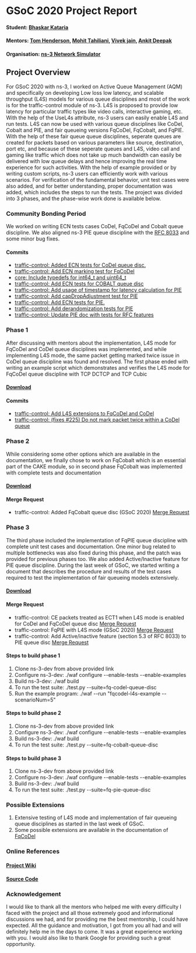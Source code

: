 # GSoC 2020 Project Report

#### Student: [Bhaskar Kataria](https://gitlab.com/bhaskar792)
#### Mentors: [Tom Henderson](https://gitlab.com/tomhenderson), [Mohit Tahiliani](https://gitlab.com/mohittahiliani), [Vivek jain](https://gitlab.com/Vivek-anand-jain), [Ankit Deepak](https://gitlab.com/adeepkit01)
#### Organisation: [ns-3 Network Simulator](https://www.nsnam.org/)


## Project Overview
For GSoC 2020 with ns-3, I worked on Active Queue Management (AQM) and specifically on developing Low loss low latency, and scalable throughput (L4S) models for various queue disciplines and most of the work is for the traffic-control module of ns-3. L4S is proposed to provide low latency for particular traffic types like video calls, interactive gaming, etc. With the help of the UseL4s attribute, ns-3 users can easily enable L4S and run tests. L4S can now be used with various queue disciplines like CoDel, Cobalt and PIE, and fair queueing versions FqCoDel, FqCobalt, and FqPIE. With the help of these fair queue queue disciplines, seperate queues are created for packets based on various parameters like source, destination, port etc, and because of these seperate queues and L4S, video call and gaming like traffic which does not take up much bandwidth can easily be delivered with low queue delays and hence improving the real time experience for such activities. With the help of example provided or by writing custom scripts, ns-3 users can efficiently work with various scenarios. For verification of the fundamental behavior, unit test cases were also added, and for better understanding, proper documentation was added, which includes the steps to run the tests. The project was divided into 3 phases, and the phase-wise work done is available below.

### Community Bonding Period
We worked on writing ECN tests cases CoDel, FqCoDel and Cobalt queue discipline. We also aligned ns-3 PIE queue discipline with the [RFC 8033](https://tools.ietf.org/html/rfc8033) and some minor bug fixes.
#### Commits
- [traffic-control: Added ECN tests for CoDel queue disc.](https://gitlab.com/nsnam/ns-3-dev/-/commit/014b0e48ad386c058d06245137c5e4cbf95aff18)
- [traffic-control: Add ECN marking test for FqCoDel](https://gitlab.com/nsnam/ns-3-dev/-/commit/cd745fd99253d7885c3a0b03980bad872090d2ef)
- [core: Include typedefs for int64_t and uint64_t](https://gitlab.com/nsnam/ns-3-dev/-/commit/c316c0de8ce79d4a234ffea9e9f664ee3dead1b0)
- [traffic-control: Add ECN tests for COBALT queue disc](https://gitlab.com/nsnam/ns-3-dev/-/commit/830edb76236f9d7613da4448e312d09808438388)
- [traffic-control: Add usage of timestamp for latency calculation for PIE](https://gitlab.com/nsnam/ns-3-dev/-/commit/bdb5f393dddb7bc710e1f3e3c0292b6049ad66b1)
- [traffic-control: Add capDropAdjustment test for PIE](https://gitlab.com/nsnam/ns-3-dev/-/commit/7e1d7f8fc2d8dd5fdae0ddc8d43a2f7ba39de817)
- [traffic-control: Add ECN tests for PIE.](https://gitlab.com/nsnam/ns-3-dev/-/commit/f3e7511670e2d45101391184aafc5fa47d7dd4d1)
- [traffic-control: Add derandomization tests for PIE](https://gitlab.com/nsnam/ns-3-dev/-/commit/3eeaca7e2fbf2792f5251fa1583beb29ff2b755c)
- [traffic-control: Update PIE doc with tests for RFC features](https://gitlab.com/nsnam/ns-3-dev/-/commit/04747b113c1912fe889b124a26813d50c0986ef3)

### Phase 1
After discussing with mentors about the implementation, L4S mode for FqCoDel and CoDel queue disciplines was implemented, and while implementing L4S mode, the same packet getting marked twice issue in CoDel queue discipline was found and resolved. The first phase ended with writing an example script which demonstrates and verifies the L4S mode for FqCoDel queue discipline with TCP DCTCP and TCP Cubic
#### [Download](https://gitlab.com/bhaskar792/ns-3-dev/-/tree/FqCoDel-L4S)
#### Commits
- [traffic-control: Add L4S extensions to FqCoDel and CoDel](https://gitlab.com/nsnam/ns-3-dev/-/commit/b12ac52109c83c1572c73080de21701222b8d7ef)
- [traffic-control: (fixes #225) Do not mark packet twice within a CoDel queue](https://gitlab.com/nsnam/ns-3-dev/-/commit/3caa8e1ec762c93d279ab709e49a53511d675a9c)

### Phase 2
While considering some other options which are available in the documentation, we finally chose to work on FqCobalt which is an essential part of the CAKE module, so in second phase FqCobalt was implemented with complete tests and documentation
#### [Download](https://gitlab.com/bhaskar792/ns-3-dev/-/tree/FqCobalt)
#### Merge Request
- traffic-control: Added FqCobalt queue disc (GSoC 2020) [Merge Request](https://gitlab.com/nsnam/ns-3-dev/-/merge_requests/362)

### Phase 3
The third phase included the implementation of FqPIE queue discipline with complete unit test cases and documentation. One minor bug related to multiple bottlenecks was also fixed during this phase, and the patch was provided for previous phases too. We also added Active/Inactive feature for PIE queue discipline. During the last week of GSoC, we started writing a document that describes the procedure and results of the test cases required to test the implementation of fair queueing models extensively.
#### [Download](https://gitlab.com/bhaskar792/ns-3-dev/-/tree/FqPIE)
#### Merge Request
- traffic-control: CE packets treated as ECT1 when L4S mode is enabled for CoDel and FqCoDel queue disc [Merge Request](https://gitlab.com/nsnam/ns-3-dev/-/merge_requests/374)
- traffic-control: FqPIE with L4S mode (GSoC 2020) [Merge Request](https://gitlab.com/nsnam/ns-3-dev/-/merge_requests/377)
- traffic-control: Add Active/inactive feature (section 5.3 of RFC 8033) to PIE queue disc [Merge Request](https://gitlab.com/nsnam/ns-3-dev/-/merge_requests/379)

#### Steps to build phase 1
1. Clone ns-3-dev from above provided link
2. Configure ns-3-dev: ./waf configure --enable-tests --enable-examples
3. Build ns-3-dev: ./waf build
4. To run the test suite: ./test.py --suite=fq-codel-queue-disc
5. Run the example program: ./waf --run "fqcodel-l4s-example --scenarioNum=5"

#### Steps to build phase 2
1. Clone ns-3-dev from above provided link
2. Configure ns-3-dev: ./waf configure --enable-tests --enable-examples
3. Build ns-3-dev: ./waf build
4. To run the test suite: ./test.py --suite=fq-cobalt-queue-disc

#### Steps to build phase 3
1. Clone ns-3-dev from above provided link
2. Configure ns-3-dev: ./waf configure --enable-tests --enable-examples
3. Build ns-3-dev: ./waf build
4. To run the test suite: ./test.py --suite=fq-pie-queue-disc

### Possible Extensions
1. Extensive testing of L4S mode and implementation of fair queueing queue disciplines as started in the last week of GSoC.
2. Some possible extensions are available in the documentation of [FqCoDel](https://gitlab.com/bhaskar792/ns-3-dev/-/blob/FqCoDel-L4S/src/traffic-control/doc/fq-codel.rst)

### Online References
#### [Project Wiki](https://www.nsnam.org/wiki/GSOC2020AQM)
#### [Source Code](https://gitlab.com/bhaskar792/ns-3-dev)

### Acknowledgement
I would like to thank all the mentors who helped me with every difficulty I faced with the project and all those extremely good and informational discussions we had, and for providing me the best mentorship, I could have expected. All the guidance and motivation, I got from you all had and will definitely help me in the days to come. It was a great experience working with you.
I would also like to thank Google for providing such a great opportunity.
